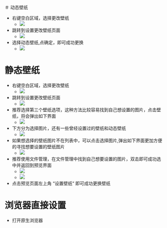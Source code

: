 ＃ 动态壁纸

- 右键空白区域，选择更改壁纸
    - ![](https://github.com/openthos/desktop-analysis/blob/master/image/tmp_3263-Screenshot_2016-12-29-10-18-51-422347183.png)
- 跳转到设置更改壁纸页面
    - ![](https://github.com/openthos/desktop-analysis/blob/master/image/tmp_3263-Screenshot_2016-12-29-10-03-19-212040523.png)
- 选择动态壁纸,点确定，即可成功更换
    - ![](https://github.com/openthos/desktop-analysis/blob/master/image/tmp_3263-Screenshot_2016-12-29-10-06-54-1738113256.png)

# 静态壁纸

- 右键空白区域，选择更改壁纸
    - ![](https://github.com/openthos/desktop-analysis/blob/master/image/tmp_3263-Screenshot_2016-12-29-10-18-51-422347183.png)
- 跳转到设置更改壁纸页面
    - ![](https://github.com/openthos/desktop-analysis/blob/master/image/tmp_3263-Screenshot_2016-12-29-10-03-19-212040523.png)
- 推荐选择第三个壁纸选项，这种方法比较容易找到自己想设置的图片，点击壁纸，将会弹出如下界面
    - ![](https://github.com/openthos/desktop-analysis/blob/master/image/tmp_3263-Screenshot_2016-12-29-10-04-17235358506.png)
- 下方分为选择图片，还有一些曾经设置过的壁纸和动态壁纸
    - ![](https://github.com/openthos/desktop-analysis/blob/master/image/tmp_3263-Screenshot_2016-12-29-10-04-17235358506.png)
- 如果想选择的壁纸图片不在列表中，可以点击选择图片,弹出如下界面更加方便的寻找想要设置的壁纸图片
    - ![](https://github.com/openthos/desktop-analysis/blob/master/image/tmp_3263-Screenshot_2016-12-29-10-17-30128719149.png)
- 推荐使用文件管理，在文件管理中找到自己想要设置的图片，双击即可成功选中并返回到预览界面
    - ![](https://github.com/openthos/desktop-analysis/blob/master/image/tmp_3263-Screenshot_2016-12-29-10-18-231104859141.png)
    - ![](https://github.com/openthos/desktop-analysis/blob/master/image/tmp_3263-Screenshot_2016-12-29-10-18-281485265357.png)
- 点击预览页面左上角 “设置壁纸“ 即可成功更换壁纸

# 浏览器直接设置
- 打开原生浏览器
